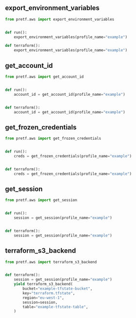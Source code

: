 ## export_environment_variables

```python
from pretf.aws import export_environment_variables


def run():
    export_environment_variables(profile_name="example")

def terraform():
    export_environment_variables(profile_name="example")
```

## get_account_id

```python
from pretf.aws import get_account_id


def run():
    account_id = get_account_id(profile_name="example")


def terraform():
    account_id = get_account_id(profile_name="example")
```

## get_frozen_credentials

```python
from pretf.aws import get_frozen_credentials


def run():
    creds = get_frozen_credentials(profile_name="example")


def terraform():
    creds = get_frozen_credentials(profile_name="example")
```

## get_session

```python
from pretf.aws import get_session


def run():
    session = get_session(profile_name="example")


def terraform():
    session = get_session(profile_name="example")
```

## terraform_s3_backend

```python
from pretf.aws import terraform_s3_backend


def terraform():
    session = get_session(profile_name="example")
    yield terraform_s3_backend(
        bucket="example-tfstate-bucket",
        key="terraform.tfstate",
        region="eu-west-1",
        session=session,
        table="example-tfstate-table",
    )
```
